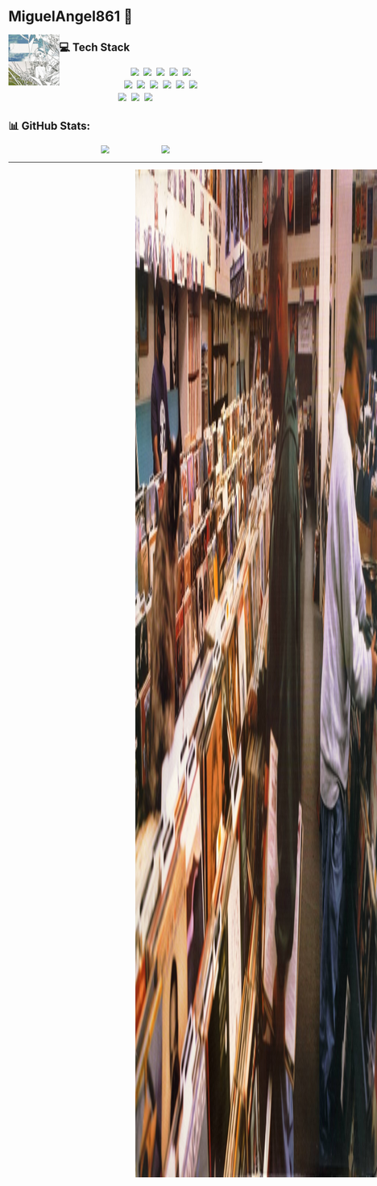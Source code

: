 # MiguelAngel861 👋

<img src='whatYouTookFromMe.jpg' width="20%" height="20%" align="left"/>

## 💻 Tech Stack
<div align="center">
<!-- Lenguajes -->
<img src="https://img.shields.io/badge/c-%2300599C.svg?style=for-the-badge&logo=c&logoColor=white" style="margin: 3px;"/>
<img src="https://img.shields.io/badge/c++-%2300599C.svg?style=for-the-badge&logo=c%2B%2B&logoColor=white" style="margin: 3px;"/>
<img src="https://img.shields.io/badge/python-3670A0?style=for-the-badge&logo=python&logoColor=ffdd54" style="margin: 3px;"/>
<img src="https://img.shields.io/badge/java-%23ED8B00.svg?style=for-the-badge&logo=openjdk&logoColor=white" style="margin: 3px;"/>
<img src="https://img.shields.io/badge/javascript-%23323330.svg?style=for-the-badge&logo=javascript&logoColor=%23F7DF1E" style="margin: 3px;"/>

<br/>

<!-- Frameworks / Tecnologías -->
<img src="https://img.shields.io/badge/jinja-white.svg?style=for-the-badge&logo=jinja&logoColor=black" style="margin: 3px;"/>
<img src="https://img.shields.io/badge/flask-%23000.svg?style=for-the-badge&logo=flask&logoColor=white" style="margin: 3px;"/>
<img src="https://img.shields.io/badge/django-%23092E20.svg?style=for-the-badge&logo=django&logoColor=white" style="margin: 3px;"/>
<img src="https://img.shields.io/badge/FastAPI-005571?style=for-the-badge&logo=fastapi" style="margin: 3px;"/>
<img src="https://img.shields.io/badge/node.js-6DA55F?style=for-the-badge&logo=node.js&logoColor=white" style="margin: 3px;"/>
<img src="https://img.shields.io/badge/spring-%236DB33F.svg?style=for-the-badge&logo=spring&logoColor=white" style="margin: 3px;"/>

<br/>

<!-- Herramientas / Versionamiento -->
<img src="https://img.shields.io/badge/mysql-4479A1.svg?style=for-the-badge&logo=mysql&logoColor=white" style="margin: 3px;"/>
<img src="https://img.shields.io/badge/git-%23F05033.svg?style=for-the-badge&logo=git&logoColor=white" style="margin: 3px;"/>
<img src="https://img.shields.io/badge/github-%23121011.svg?style=for-the-badge&logo=github&logoColor=white" style="margin: 3px;"/>

</div>

## 📊 GitHub Stats:
<div align="center">


<img src="https://github-readme-stats.vercel.app/api?username=MiguelAngel861&theme=tokyonight&hide_border=false&include_all_commits=false&count_private=true" style="margin-right: 100px;"  width="350"/>
<img src="https://nirzak-streak-stats.vercel.app/?user=MiguelAngel861&theme=tokyonight&hide_border=false"  width="385"/><br/>

<!-- Proudly created with GPRM ( https://gprm.itsvg.in ) -->
</div>

---

<p align="center">
<img src='image.jpg' width="50%" height="50%" style="position:absolute"/>
</p>
